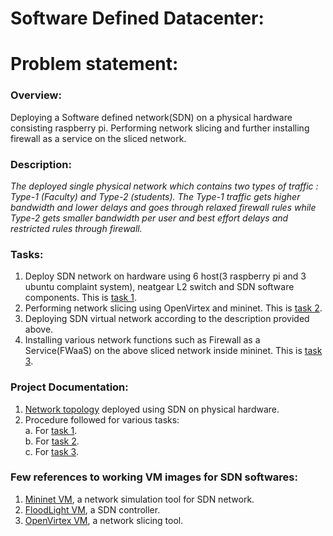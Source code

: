 # Software Defined Datacenter:

# Problem statement:
### Overview: 
Deploying a Software defined network(SDN) on a physical hardware consisting raspberry pi. Performing network slicing and further installing firewall as a service on the sliced network.


### Description:
*The deployed single physical network which contains two types of traffic : Type-1 (Faculty) and Type-2 (students). The Type-1 traffic gets higher bandwidth and lower delays and goes through relaxed firewall rules while Type-2 gets smaller bandwidth per user and best effort delays and restricted rules through firewall.* 

### Tasks:
1. Deploy SDN network on hardware using 6 host(3 raspberry pi and 3 ubuntu complaint system), neatgear L2 switch and SDN software components. This is [task 1](https://github.com/shreyakupadhyay/SDN-Project/blob/master/tasks/task1/NetworkSetup.md). 
2. Performing network slicing using OpenVirtex and mininet. This is [task 2](https://github.com/shreyakupadhyay/SDN-Project/blob/master/tasks/task2/NetworkSlicing.md).
3. Deploying SDN virtual network according to the description provided above.
4. Installing various network functions such as Firewall as a Service(FWaaS) on the above sliced network inside mininet. This is [task 3](https://github.com/shreyakupadhyay/SDN-Datacenter/tree/master/tasks/task3).
 
### Project Documentation:

1. [Network topology](https://github.com/shreyakupadhyay/SDN-Project/blob/master/tasks/task1/Topology.md) deployed using SDN on physical hardware.
2. Procedure followed for various tasks:</br >
  a. For [task 1](https://github.com/shreyakupadhyay/SDN-Project/blob/master/tasks/task1/NetworkSetup.md). </br >
  b. For [task 2](https://github.com/shreyakupadhyay/SDN-Project/blob/master/tasks/task2/NetworkSlicing.md). </br >
  c. For [task 3](https://github.com/shreyakupadhyay/SDN-Datacenter/tree/master/tasks/task3). </br >


### Few references to working VM images for SDN softwares:
1. [Mininet VM](https://github.com/mininet/mininet/releases/download/2.2.2/mininet-2.2.2-170321-ubuntu-14.04.4-server-amd64.zip), a network simulation tool for SDN network.
2. [FloodLight VM](http://opennetlinux.org/binaries/floodlight-vm.zip), a SDN controller.
3. [OpenVirtex VM](http://ovx.onlab.us/wp-content/uploads/ovx-vm-x86_64-2014-10-14.zip), a network slicing tool.









